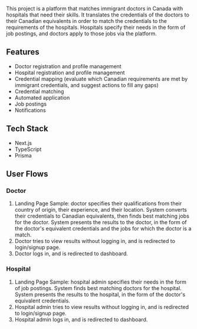 This project is a platform that matches immigrant doctors in Canada with hospitals that need their skills. It translates the credentials of the doctors to their Canadian equivalents in order to match the credentials to the requirements of the hospitals. Hospitals specify their needs in the form of job postings, and doctors apply to those jobs via the platform.

## Features

- Doctor registration and profile management
- Hospital registration and profile management
- Credential mapping (evaluate which Canadian requirements are met by immigrant credentials, and suggest actions to fill any gaps)
- Credential matching
- Automated application
- Job postings
- Notifications

## Tech Stack

- Next.js
- TypeScript
- Prisma

## User Flows

### Doctor

1. Landing Page Sample: doctor specifies their qualifications from their country of origin, their experience, and their location. System converts their credentials to Canadian equivalents, then finds best matching jobs for the doctor. System presents the results to the doctor, in the form of the doctor's equivalent credentials and the jobs for which the doctor is a match.
2. Doctor tries to view results without logging in, and is redirected to login/signup page.
3. Doctor logs in, and is redirected to dashboard.

### Hospital

1. Landing Page Sample: hospital admin specifies their needs in the form of job postings. System finds best matching doctors for the hospital. System presents the results to the hospital, in the form of the doctor's equivalent credentials.
2. Hospital admin tries to view results without logging in, and is redirected to login/signup page.
3. Hospital admin logs in, and is redirected to dashboard.

